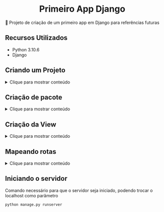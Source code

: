 <H1 align="center">Primeiro App Django</H1>
<p align="center">🚀 Projeto de criação de um primeiro app em Django para referências futuras</p>

## Recursos Utilizados

* Python 3.10.6
* Django


## Criando um Projeto

<details>
  <summary>Clique para mostrar conteúdo</summary>
  
Criando um projeto chamado mysite

```
django-admin startproject mysite
```

A estrutura do projeto será criado dessa forma

```
mysite/
    manage.py
    mysite/
        __init__.py
        settings.py
        urls.py
        asgi.py
        wsgi.py
```


</details>


## Criação de pacote

<details>
  <summary>Clique para mostrar conteúdo</summary>
  
Consiste na criação de um pacote que segue uma convenção e será criado no mesmo nivel de mysite para servir como a representação de um pacote

```
python manage.py startapp polls
```

```
mysite/
polls/
```


</details>




## Criação da View

<details>
  <summary>Clique para mostrar conteúdo</summary>
  
```
polls/views.py
```

```
from django.http import HttpResponse
def index(request):
    return HttpResponse("Hello, world. You're at the polls index.")
```

Pará chamar esta view é necessário mapea-la para que seja inserida nos rotas através de um URLconf

</details>




## Mapeando rotas

<details>
  <summary>Clique para mostrar conteúdo</summary>
  

### polls/urls.py

```
from django.urls import path

from . import views

urlpatterns = [
    path("", views.index, name="index"),
]
```

### mysite/urls.py

```
from django.contrib import admin
from django.urls import include, path

urlpatterns = [
    path("polls/", include("polls.urls")),
    path("admin/", admin.site.urls),
]
```

</details>



## Iniciando o servidor 

Comando necessário para que o servidor seja iniciado, podendo trocar o localhost como parâmetro

```
python manage.py runserver
```
   
